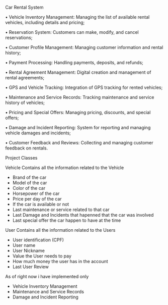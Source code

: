 
Car Rental System

• Vehicle Inventory Management: Managing the list of available rental vehicles, including details and pricing;

• Reservation System: Customers can make, modify, and cancel reservations;

• Customer Profile Management: Managing customer information and rental history;

• Payment Processing: Handling payments, deposits, and refunds;

• Rental Agreement Management: Digital creation and management of rental agreements;

• GPS and Vehicle Tracking: Integration of GPS tracking for rented vehicles;

• Maintenance and Service Records: Tracking maintenance and service history of vehicles;

• Pricing and Special Offers: Managing pricing, discounts, and special offers;

• Damage and Incident Reporting: System for reporting and managing vehicle damages and incidents;

• Customer Feedback and Reviews: Collecting and managing customer feedback on rentals.


Project Classes

Vehicle
    Contains all the information related to the Vehicle

- Brand of the car
- Model of the car
- Color of the car
- Horsepower of the car
- Price per day of the car
- If the car is available or not
- Last maintenance or service related to that car
- Last Damage and Incidents that hapenned that the car was involved
- Last special offer the car happen to have at the time


User
    Contains all the information related to the Users

- User identification (CPF)
- User name
- User Nickname
- Value the User needs to pay
- How much money the user has in the account
- Last User Review

As of right now i have implemented only
- Vehicle Inventory Management
- Maintenance and Service Records
- Damage and Incident Reporting

